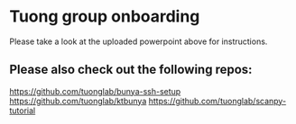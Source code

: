 # Tuong group onboarding

Please take a look at the uploaded powerpoint above for instructions.

## Please also check out the following repos:

https://github.com/tuonglab/bunya-ssh-setup
https://github.com/tuonglab/ktbunya
https://github.com/tuonglab/scanpy-tutorial
